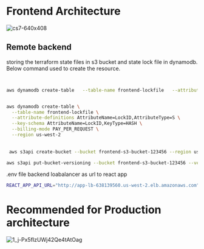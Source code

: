 # Frontend Architecture

![cs7-640x408](https://github.com/user-attachments/assets/39893282-7432-4ef4-a9d5-34725eeaa380)


## Remote backend 
storing the terraform state files in s3 bucket and state lock file in dynamodb. Below command used to create the resource.
```sh


aws dynamodb create-table   --table-name frontend-lockfile   --attribute-definitions AttributeName=LockID,AttributeType=S   --key-schema AttributeName=LockID,KeyType=HASH   --billing-mode PAY_PER_REQUEST


aws dynamodb create-table \
  --table-name frontend-lockfile \
  --attribute-definitions AttributeName=LockID,AttributeType=S \
  --key-schema AttributeName=LockID,KeyType=HASH \
  --billing-mode PAY_PER_REQUEST \
  --region us-west-2
  
  
 aws s3api create-bucket --bucket frontend-s3-bucket-123456 --region us-west-2 --create-bucket-configuration LocationConstraint=us-west-2

aws s3api put-bucket-versioning --bucket frontend-s3-bucket-123456 --versioning-configuration Status=Enabled
```
.env file backend loabalancer as url to react app
```sh
REACT_APP_API_URL="http://app-lb-638139560.us-west-2.elb.amazonaws.com"
```

# Recommended for Production architecture

![1_j-Px5fIzUWj42Qe4tAtOag](https://github.com/user-attachments/assets/a1f070d8-f9d9-4d3e-ab9e-f1fad3c55671)

  
  
  
  
  
  

```
